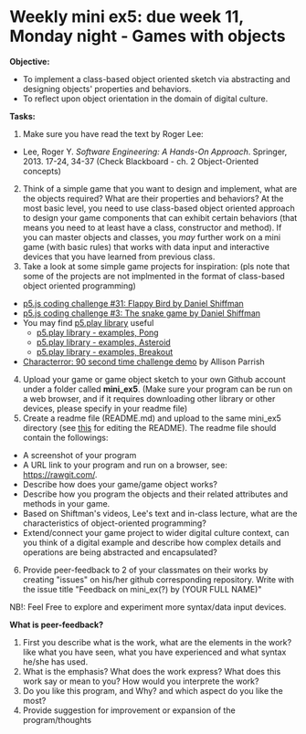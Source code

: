 # Weekly mini ex5: due week 11, Monday night - Games with objects

**Objective:**
- To implement a class-based object oriented sketch via abstracting and designing objects' properties and behaviors. 
- To reflect upon object orientation in the domain of digital culture.

**Tasks:**
1. Make sure you have read the text by Roger Lee: 
- Lee, Roger Y. *Software Engineering: A Hands-On Approach*. Springer, 2013. 17-24, 34-37 (Check Blackboard - ch. 2 Object-Oriented concepts)
2. Think of a simple game that you want to design and implement, what are the objects required? What are their properties and behaviors? At the most basic level, you need to use class-based object oriented approach to design your game components that can exhibit certain behaviors (that means you need to at least have a class, constructor and method). If you can master objects and classes, you *may* further work on a mini game (with basic rules) that works with data input and interactive devices that you have learned from previous class.
3. Take a look at some simple game projects for inspiration: (pls note that some of the projects are not implmented in the format of class-based object oriented programming)
- [p5.js coding challenge #31: Flappy Bird by Daniel Shiffman](https://www.youtube.com/watch?v=cXgA1d_E-jY)
- [p5.js coding challenge #3: The snake game by Daniel Shiffman](https://www.youtube.com/watch?v=AaGK-fj-BAM)
- You may find [p5.play library](http://p5play.molleindustria.org/) useful
  - [p5.play library - examples, Pong](http://p5play.molleindustria.org/examples/index.html?fileName=pong.js)
  - [p5.play library - examples, Asteroid](http://p5play.molleindustria.org/examples/index.html?fileName=asteroids.js)
  - [p5.play library - examples, Breakout](http://p5play.molleindustria.org/examples/index.html?fileName=breakout.js)
- [Characterror: 90 second time challenge demo](http://characterror.decontextualize.com/) by Allison Parrish
4. Upload your game or game object sketch to your own Github account under a folder called **mini_ex5**. (Make sure your program can be run on a web browser, and if it requires downloading other library or other devices, please specify in your readme file) 
5. Create a readme file (README.md) and upload to the same mini_ex5 directory (see [this](https://github.com/adam-p/markdown-here/wiki/Markdown-Cheatsheet) for editing the README). The readme file should contain the followings:
- A screenshot of your program
- A URL link to your program and run on a browser, see: https://rawgit.com/.
- Describe how does your game/game object works? 
- Describe how you program the objects and their related attributes and methods in your game.
- Based on Shiftman's videos, Lee's text and in-class lecture, what are the characteristics of object-oriented programming?
- Extend/connect your game project to wider digital culture context, can you think of a digital example and describe how complex details and operations are being abstracted and encapsulated?  
6. Provide peer-feedback to 2 of your classmates on their works by creating "issues" on his/her github corresponding repository. Write with the issue title "Feedback on mini_ex(?) by (YOUR FULL NAME)"

NB!: Feel Free to explore and experiment more syntax/data input devices.

**What is peer-feedback?**
1. First you describe what is the work, what are the elements in the work? like what you have seen, what you have experienced and what syntax he/she has used.
2. What is the emphasis? What does the work express? What does this work say or mean to you? How would you interprete the work?
3. Do you like this program, and Why? and which aspect do you like the most? 
4. Provide suggestion for improvement or expansion of the program/thoughts
